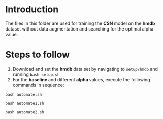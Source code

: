 # Introduction

The files in this folder are used for training the <strong> CSN </strong> model on the <strong> hmdb </strong> dataset without data augmentation and searching for the optimal alpha value.

# Steps to follow

1. Download and set the <strong> hmdb </strong> data set by navigating to ```setup/hmdb``` and running ```bash setup.sh```
2. For the <strong> baseline </strong> and different <strong> alpha </strong> values, execute the following commands in sequence:

```
bash automate.sh
```
```
bash automate1.sh
```
```
bash automate2.sh
```
